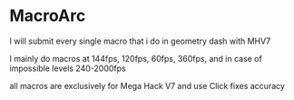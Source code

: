 # MacroArc
I will submit every single macro that i do in geometry dash with MHV7

I mainly do macros at 144fps, 120fps, 60fps, 360fps, and in case of impossible levels 240-2000fps

all macros are exclusively for Mega Hack V7 and use Click fixes accuracy
